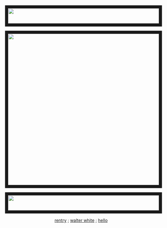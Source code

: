 
<p align="center">
<img src="https://64.media.tumblr.com/8e278c3f54f2215997489895ccc6cd62/bac13ba720d3e4ff-7d/s400x600/aa493e299423423954301668499da9aae2ed016d.pnj" width="500" height="50" border="10"/>
</p>

<p align="center"

<p align="center">
<img src="https://64.media.tumblr.com/0d083731bce2b567961b430145b8fd6e/6ee64634b6f0a2fd-99/s400x600/703ecce44a348b7fdd3f207fc38f68197deebc0f.pnj" width="500" height="/00" border="10"/>
</p>

<p align="center">
<img src="https://64.media.tumblr.com/8e278c3f54f2215997489895ccc6cd62/bac13ba720d3e4ff-7d/s400x600/aa493e299423423954301668499da9aae2ed016d.pnj" width="500" height="50" border="10"/>
</p>


<p align="center"
  
[rentry](https://rentry.co/gak) ;    [walter white](https://www.nw.de/_em_daten/_cache/image/1xZ2E3RkEwVk53b1NtenBvVGtRZDR5NzBVMmtZMzc1c2cyM1F1dVBTaUlScjAvNy9nRmN5SlowK0plT3QzWVdIQ2p3bmZsV2ppOWNVQ3B4dzUzVnpYZUlNdXBRSWpyS2FjK25HTXpSd21WMkE9/190911-1034-galesburg.jpg) ; [hello](https://i.pinimg.com/564x/d3/2a/24/d32a245b16c0e7326b5e0e0f87fa8d60.jpg)
  
</p>
